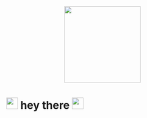 

<div id="header" align="center">
  <img src="https://media.giphy.com/media/jdPMeyv9rn0hZHh8n9/giphy.gif" width="200"/>
</div>


<h1>
  <img src="https://media.giphy.com/media/hvRJCLFzcasrR4ia7z/giphy.gif" width="30px"/>
  hey there
  <img src="https://media.giphy.com/media/hvRJCLFzcasrR4ia7z/giphy.gif" width="30px"/>
</h1>





<!-- ### 👋 Hi, I’m Sina Tavoosi
 -->


<!-- 
**Glad to see you here!** -->





<!-- > Text that is a quote

**This is bold text**

- 👀 I’m interested in programming
- 
- 
- 🌱 I’m currently learning Machine Learning in Structural engineering major.
- 
- 💞️ I’m looking to collaborate on ...
- 
- 📫 How to reach me ...
- 
- sinatavoosi76@gmail.com
 -->
<!---
sinatavoosi97/sinatavoosi97 is a ✨ special ✨ repository because its `README.md` (this file) appears on your GitHub profile.
You can click the Preview link to take a look at your changes.
--->
